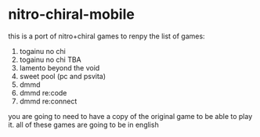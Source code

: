 # nitro-chiral-mobile
this is a port of nitro+chiral games to renpy
the list of games:
1. togainu no chi
2. togainu no chi TBA
3. lamento beyond the void
4. sweet pool (pc and psvita)
5. dmmd
6. dmmd re:code
7. dmmd re:connect

you are going to need to have a copy of the original game to be able to play it.
all of these games are going to be in english
